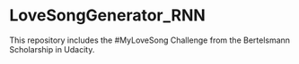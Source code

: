 # LoveSongGenerator_RNN
This repository includes the #MyLoveSong Challenge from the Bertelsmann Scholarship in Udacity.
